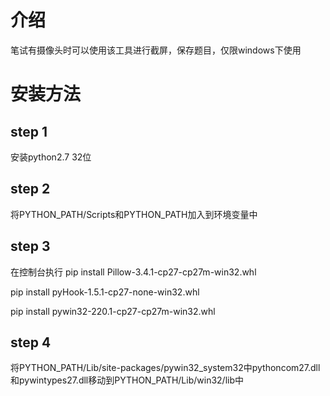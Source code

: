 # 介绍
笔试有摄像头时可以使用该工具进行截屏，保存题目，仅限windows下使用

# 安装方法
## step 1
安装python2.7 32位
## step 2
将PYTHON_PATH/Scripts和PYTHON_PATH加入到环境变量中
## step 3
在控制台执行
pip install Pillow-3.4.1-cp27-cp27m-win32.whl

pip install pyHook-1.5.1-cp27-none-win32.whl

pip install pywin32-220.1-cp27-cp27m-win32.whl

## step 4
将PYTHON_PATH/Lib/site-packages/pywin32_system32中pythoncom27.dll和pywintypes27.dll移动到PYTHON_PATH/Lib/win32/lib中
